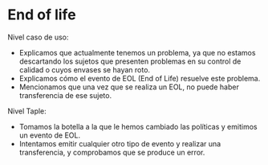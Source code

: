 # End of life

Nivel caso de uso:
  - Explicamos que actualmente tenemos un problema, ya que no estamos descartando los sujetos que presenten problemas en su control de calidad o cuyos envases se hayan roto.
  - Explicamos cómo el evento de EOL (End of Life) resuelve este problema.
  - Mencionamos que una vez que se realiza un EOL, no puede haber transferencia de ese sujeto.

Nivel Taple:
  - Tomamos la botella a la que le hemos cambiado las políticas y emitimos un evento de EOL.
  - Intentamos emitir cualquier otro tipo de evento y realizar una transferencia, y comprobamos que se produce un error.